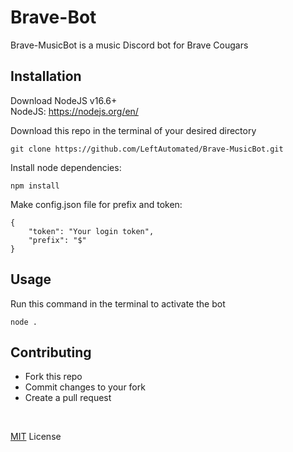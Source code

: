 # Brave-Bot

Brave-MusicBot is a music Discord bot for Brave Cougars 

## Installation
Download NodeJS v16.6+
<br />
NodeJS:  https://nodejs.org/en/

Download this repo in the terminal of your desired directory
```
git clone https://github.com/LeftAutomated/Brave-MusicBot.git
```

Install node dependencies:
```
npm install
```

Make config.json file for prefix and token:
```
{
    "token": "Your login token",
    "prefix": "$"
}
```

## Usage

Run this command in the terminal to activate the bot
```
node .
```

## Contributing

- Fork this repo
- Commit changes to your fork
- Create a pull request

<br />

[MIT](https://choosealicense.com/licenses/mit/) License